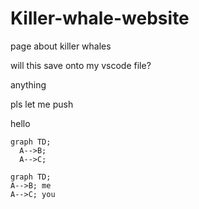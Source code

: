 # Killer-whale-website

page about killer whales

will this save onto my vscode file?

anything

pls let me push

hello

```mermaid
graph TD;
  A-->B;
  A-->C;
```

```mermaid
graph TD;
A-->B; me
A-->C; you
```
